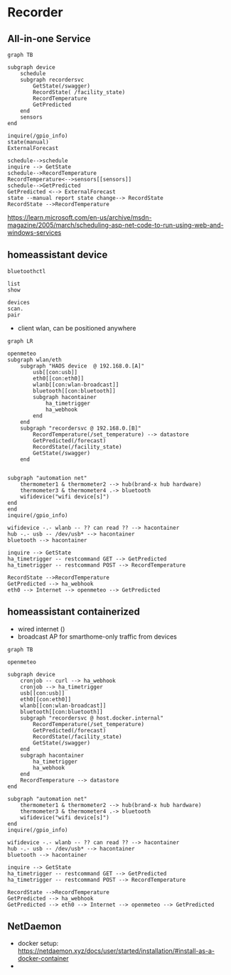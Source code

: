 # Recorder

## All-in-one Service

```mermaid
graph TB

subgraph device
    schedule
    subgraph recordersvc
        GetState(/swagger)
        RecordState( /facility_state)
        RecordTemperature
        GetPredicted
    end
    sensors
end

inquire(/gpio_info)
state(manual)
ExternalForecast
    
schedule-->schedule
inquire --> GetState
schedule-->RecordTemperature
RecordTemperature<-->sensors[[sensors]]
schedule-->GetPredicted
GetPredicted <--> ExternalForecast 
state --manual report state change--> RecordState
RecordState -->RecordTemperature
```

<https://learn.microsoft.com/en-us/archive/msdn-magazine/2005/march/scheduling-asp-net-code-to-run-using-web-and-windows-services>

## homeassistant device

```
bluetoothctl

list
show

devices
scan.
pair

```

- client wlan, can be positioned anywhere

```mermaid
graph LR

openmeteo
subgraph wlan/eth
    subgraph "HAOS device  @ 192.168.0.[A]"
        usb[[con:usb]]
        eth0[[con:eth0]]
        wlanb[[con:wlan-broadcast]]
        bluetooth[[con:bluetooth]]
        subgraph hacontainer
            ha_timetrigger
            ha_webhook
        end
    end
    subgraph "recordersvc @ 192.168.0.[B]"
        RecordTemperature(/set_temperature) --> datastore
        GetPredicted(/forecast)
        RecordState(/facility_state)
        GetState(/swagger)
    end


subgraph "automation net"
    thermometer1 & thermometer2 --> hub(brand-x hub hardware)
    thermometer3 & thermometer4 .-> bluetooth
    wifidevice("wifi device[s]")
end
end
inquire(/gpio_info) 

wifidevice -.- wlanb -- ?? can read ?? --> hacontainer
hub -.- usb -- /dev/usb* --> hacontainer
bluetooth --> hacontainer

inquire --> GetState 
ha_timetrigger -- restcommand GET --> GetPredicted
ha_timetrigger -- restcommand POST --> RecordTemperature

RecordState -->RecordTemperature
GetPredicted --> ha_webhook
eth0 --> Internet --> openmeteo --> GetPredicted
```

## homeassistant containerized

- wired internet ()
- broadcast AP for smarthome-only traffic from devices

```mermaid
graph TB

openmeteo

subgraph device
    cronjob -- curl --> ha_webhook 
    cronjob --> ha_timetrigger
    usb[[con:usb]]
    eth0[[con:eth0]]
    wlanb[[con:wlan-broadcast]]
    bluetooth[[con:bluetooth]]
    subgraph "recordersvc @ host.docker.internal"
        RecordTemperature(/set_temperature)
        GetPredicted(/forecast)
        RecordState(/facility_state)
        GetState(/swagger)
    end
    subgraph hacontainer
        ha_timetrigger
        ha_webhook
    end
    RecordTemperature --> datastore
end

subgraph "automation net"
    thermometer1 & thermometer2 --> hub(brand-x hub hardware)
    thermometer3 & thermometer4 .-> bluetooth
    wifidevice("wifi device[s]")
end
inquire(/gpio_info) 

wifidevice -.- wlanb -- ?? can read ?? --> hacontainer
hub -.- usb -- /dev/usb* --> hacontainer
bluetooth --> hacontainer

inquire --> GetState 
ha_timetrigger -- restcommand GET --> GetPredicted
ha_timetrigger -- restcommand POST --> RecordTemperature

RecordState -->RecordTemperature
GetPredicted --> ha_webhook
GetPredicted --> eth0 --> Internet --> openmeteo --> GetPredicted
```

## NetDaemon

- docker setup: <https://netdaemon.xyz/docs/user/started/installation/#install-as-a-docker-container>
- 
